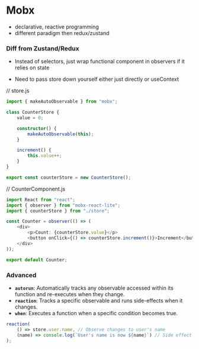 # Mobx

- declarative, reactive programming
- different paradigm then redux/zustand

### Diff from Zustand/Redux

- Instead of selectors, just wrap functional component in observers if it relies on state

- Need to pass store down yourself either just directly or useContext

// store.js

```ts
import { makeAutoObservable } from "mobx";

class CounterStore {
    value = 0;

    constructor() {
        makeAutoObservable(this);
    }

    increment() {
        this.value++;
    }
}

export const counterStore = new CounterStore();

```

// CounterComponent.js

```ts
import React from "react";
import { observer } from "mobx-react-lite";
import { counterStore } from "./store";

const Counter = observer(() => (
    <div>
        <p>Count: {counterStore.value}</p>
        <button onClick={() => counterStore.increment()}>Increment</button>
    </div>
));

export default Counter;
```

### Advanced

- **`autorun`**: Automatically tracks any observable accessed within its function and re-executes when they change.
- **`reaction`**: Tracks a specific observable and runs side-effects when it changes.
- **`when`**: Executes a function when a specific condition becomes true.

```ts
reaction(
    () => store.user.name, // Observe changes to user's name
    (name) => console.log(`User's name is now ${name}`) // Side effect
);
```


